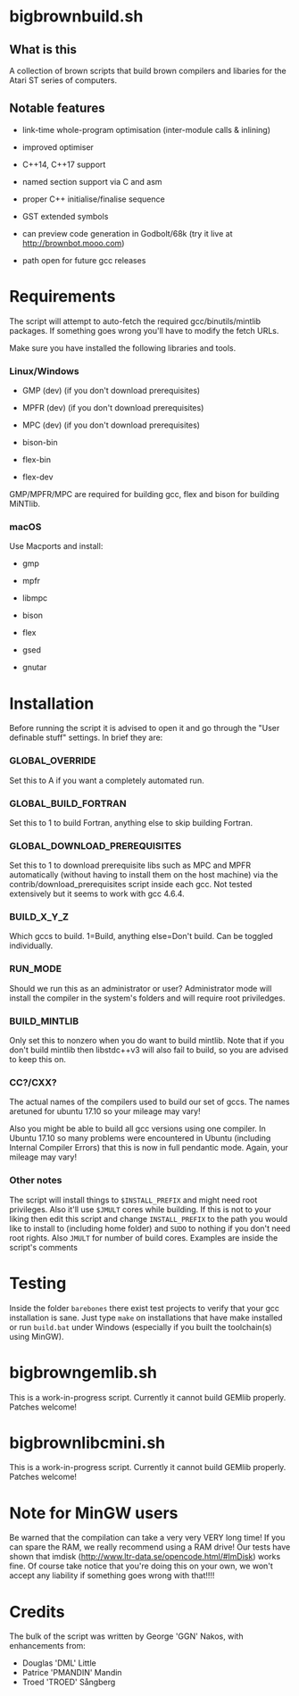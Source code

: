 # bigbrownbuild.sh

## What is this

A collection of brown scripts that build brown compilers and libaries for the Atari ST series of computers.

## Notable features

* link-time whole-program optimisation (inter-module calls & inlining)

* improved optimiser

* C++14, C++17 support

* named section support via C and asm

* proper C++ initialise/finalise sequence

* GST extended symbols

* can preview code generation in Godbolt/68k (try it live at http://brownbot.mooo.com)

* path open for future gcc releases

# Requirements

The script will attempt to auto-fetch the required gcc/binutils/mintlib packages. If something goes wrong you'll have to modify the fetch URLs.

Make sure you have installed the following libraries and tools.

### Linux/Windows

* GMP (dev) (if you don't download prerequisites)

* MPFR (dev) (if you don't download prerequisites)

* MPC (dev) (if you don't download prerequisites)

* bison-bin

* flex-bin

* flex-dev

GMP/MPFR/MPC are required for building gcc, flex and bison for building MiNTlib.

### macOS

Use Macports and install:

* gmp

* mpfr

* libmpc

* bison

* flex

* gsed

* gnutar

# Installation

Before running the script it is advised to open it and go through the "User definable stuff" settings. In brief they are:

### GLOBAL_OVERRIDE

Set this to A if you want a completely automated run.
    
### GLOBAL_BUILD_FORTRAN

Set this to 1 to build Fortran, anything else to skip building Fortran.

### GLOBAL_DOWNLOAD_PREREQUISITES

Set this to 1 to download prerequisite libs such as MPC and MPFR automatically (without having to install them on the host machine) via the contrib/download_prerequisites script inside each gcc. Not tested extensively but it seems to work with gcc 4.6.4.

### BUILD_X_Y_Z

Which gccs to build. 1=Build, anything else=Don't build. Can be toggled individually.

### RUN_MODE

Should we run this as an administrator or user? Administrator mode will install the compiler in the system's folders and will require root priviledges.

### BUILD_MINTLIB

Only set this to nonzero when you do want to build mintlib. Note that if you don't build mintlib then libstdc++v3 will also fail to build, so you are advised to keep this on.
    
### CC?/CXX?

The actual names of the compilers used to build our set of gccs. The names aretuned for ubuntu 17.10 so your mileage may vary!

Also you might be able to build all gcc versions using one compiler. In Ubuntu 17.10 so many problems were encountered in Ubuntu (including Internal Compiler Errors) that this is now in full pendantic mode. Again, your mileage may vary!

### Other notes
The script will install things to ```$INSTALL_PREFIX``` and might need root privileges. Also it'll use ```$JMULT``` cores while building. If this is not to your liking then edit this script and change ```INSTALL_PREFIX``` to the path you would like to install to (including home folder) and ```SUDO``` to nothing if you don't need root rights. Also ```JMULT``` for number of build cores. Examples are inside the script's comments

# Testing

Inside the folder ```barebones``` there exist test projects to verify that your gcc installation is sane. Just type ```make``` on installations that have make installed or run ```build.bat``` under Windows (especially if you built the toolchain(s) using MinGW).

# bigbrowngemlib.sh

This is a work-in-progress script. Currently it cannot build GEMlib properly. Patches welcome!

# bigbrownlibcmini.sh

This is a work-in-progress script. Currently it cannot build GEMlib properly. Patches welcome!

# Note for MinGW users

Be warned that the compilation can take a very very VERY long time! If you can spare the RAM, we really recommend using a RAM drive! Our tests have shown that imdisk (http://www.ltr-data.se/opencode.html/#ImDisk) works fine. Of course take notice that you're doing this on your own, we won't accept any liability if something goes wrong with that!!!!

# Credits

The bulk of the script was written by George 'GGN' Nakos, with enhancements from:

* Douglas 'DML' Little
* Patrice 'PMANDIN' Mandin
* Troed 'TROED' Sångberg

